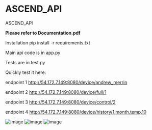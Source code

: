 # ASCEND_API
ASCEND_API


**Please refer to Documentation.pdf**

Installation
pip install -r requirements.txt

Main api code is in app.py

Tests are in test.py

Quickly test it here:
    
endpoint 1
    http://54.172.7.149:8080/device/andrew_merrin

endpoint 2
    http://54.172.7.149:8080/device/full/1

endpoint 3
    http://54.172.7.149:8080/device/control/2

endpoint 4
    http://54.172.7.149:8080/device/history/1,month,temp,10
    
    

![image](https://user-images.githubusercontent.com/78210129/155620634-f4b98146-7756-406f-b898-21dbe88195c4.png)
![image](https://user-images.githubusercontent.com/78210129/155620668-0d1f9ac1-a40b-4e8b-9fe6-d4a212a7946c.png)
![image](https://user-images.githubusercontent.com/78210129/155620979-07e4f846-c709-44ed-b525-22448c6001ae.png)
